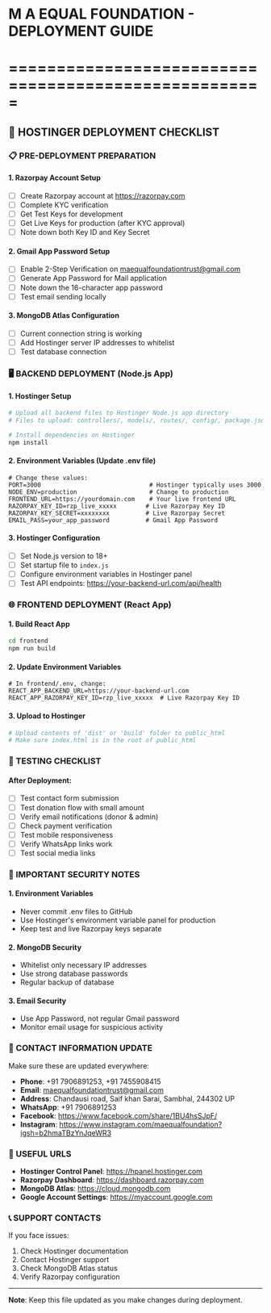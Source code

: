 # M A EQUAL FOUNDATION - DEPLOYMENT GUIDE
# =====================================================

## 🚀 HOSTINGER DEPLOYMENT CHECKLIST

### 📋 PRE-DEPLOYMENT PREPARATION

#### 1. **Razorpay Account Setup**
- [ ] Create Razorpay account at https://razorpay.com
- [ ] Complete KYC verification
- [ ] Get Test Keys for development
- [ ] Get Live Keys for production (after KYC approval)
- [ ] Note down both Key ID and Key Secret

#### 2. **Gmail App Password Setup**
- [ ] Enable 2-Step Verification on maequalfoundationtrust@gmail.com
- [ ] Generate App Password for Mail application
- [ ] Note down the 16-character app password
- [ ] Test email sending locally

#### 3. **MongoDB Atlas Configuration**
- [ ] Current connection string is working
- [ ] Add Hostinger server IP addresses to whitelist
- [ ] Test database connection

### 🖥️ BACKEND DEPLOYMENT (Node.js App)

#### 1. **Hostinger Setup**
```bash
# Upload all backend files to Hostinger Node.js app directory
# Files to upload: controllers/, models/, routes/, config/, package.json, index.js

# Install dependencies on Hostinger
npm install
```

#### 2. **Environment Variables (Update .env file)**
```env
# Change these values:
PORT=3000                              # Hostinger typically uses 3000
NODE_ENV=production                    # Change to production
FRONTEND_URL=https://yourdomain.com    # Your live frontend URL
RAZORPAY_KEY_ID=rzp_live_xxxxx        # Live Razorpay Key ID
RAZORPAY_KEY_SECRET=xxxxxxxx          # Live Razorpay Secret
EMAIL_PASS=your_app_password          # Gmail App Password
```

#### 3. **Hostinger Configuration**
- [ ] Set Node.js version to 18+
- [ ] Set startup file to `index.js`
- [ ] Configure environment variables in Hostinger panel
- [ ] Test API endpoints: https://your-backend-url.com/api/health

### 🌐 FRONTEND DEPLOYMENT (React App)

#### 1. **Build React App**
```bash
cd frontend
npm run build
```

#### 2. **Update Environment Variables**
```env
# In frontend/.env, change:
REACT_APP_BACKEND_URL=https://your-backend-url.com
REACT_APP_RAZORPAY_KEY_ID=rzp_live_xxxxx  # Live Razorpay Key ID
```

#### 3. **Upload to Hostinger**
```bash
# Upload contents of 'dist' or 'build' folder to public_html
# Make sure index.html is in the root of public_html
```

### 🔧 TESTING CHECKLIST

#### After Deployment:
- [ ] Test contact form submission
- [ ] Test donation flow with small amount
- [ ] Verify email notifications (donor & admin)
- [ ] Check payment verification
- [ ] Test mobile responsiveness
- [ ] Verify WhatsApp links work
- [ ] Test social media links

### 🚨 IMPORTANT SECURITY NOTES

#### 1. **Environment Variables**
- Never commit .env files to GitHub
- Use Hostinger's environment variable panel for production
- Keep test and live Razorpay keys separate

#### 2. **MongoDB Security**
- Whitelist only necessary IP addresses
- Use strong database passwords
- Regular backup of database

#### 3. **Email Security**
- Use App Password, not regular Gmail password
- Monitor email usage for suspicious activity

### 📱 CONTACT INFORMATION UPDATE

Make sure these are updated everywhere:
- **Phone**: +91 7906891253, +91 7455908415
- **Email**: maequalfoundationtrust@gmail.com
- **Address**: Chandausi road, Saif khan Sarai, Sambhal, 244302 UP
- **WhatsApp**: +91 7906891253
- **Facebook**: https://www.facebook.com/share/1BU4hsSJpF/
- **Instagram**: https://www.instagram.com/maequalfoundation?igsh=b2hmaTBzYnJqeWR3

### 🔗 USEFUL URLS

- **Hostinger Control Panel**: https://hpanel.hostinger.com
- **Razorpay Dashboard**: https://dashboard.razorpay.com
- **MongoDB Atlas**: https://cloud.mongodb.com
- **Google Account Settings**: https://myaccount.google.com

### 📞 SUPPORT CONTACTS

If you face issues:
1. Check Hostinger documentation
2. Contact Hostinger support
3. Check MongoDB Atlas status
4. Verify Razorpay configuration

---
**Note**: Keep this file updated as you make changes during deployment.